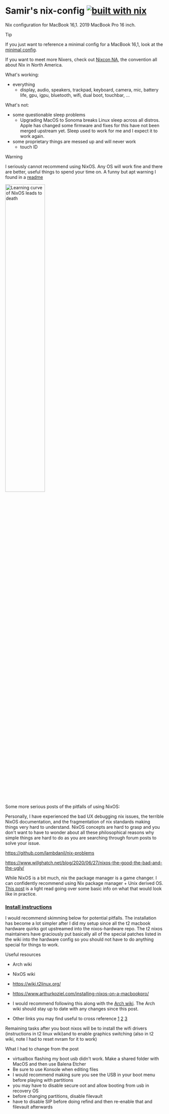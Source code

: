 # Samir's nix-config [![built with nix](https://img.shields.io/static/v1?logo=nixos&logoColor=white&label=&message=Built%20with%20Nix&color=41439a)](https://builtwithnix.org)
Nix configuration for MacBook 16,1. 2019 MacBook Pro 16 inch.

> [!TIP]
> If you just want to reference a minimal config for a MacBook 16,1, look at the [minimal config](/minimal-configuration.nix).
>
> If you want to meet more Nixers, check out [Nixcon NA](https://2024-na.nixcon.org/), the convention all about Nix in North America.

What's working:
- everything
  - display, audio, speakers, trackpad, keyboard, camera, mic, battery life, gpu, igpu, bluetooth, wifi, dual boot, touchbar, ...

What's not:
- some questionable sleep problems
  - Upgrading MacOS to Sonoma breaks Linux sleep across all distros. Apple has changed some firmware and fixes for this have not been merged upstream yet. Sleep used to work for me and I expect it to work again.
- some proprietary things are messed up and will never work
  - touch ID

> [!WARNING]  
> I seriously cannot recommend using NixOS. Any OS will work fine and there are better, useful things to spend your time on.
> A funny but apt warning I found in a [readme](https://github.com/javacafe01/nix-config/)
> 
>  <img src="https://camo.githubusercontent.com/c7aabe19981f9cf4ae58e0f7ac688869ed1e72a6564c080de320cc6a755e269f/68747470733a2f2f692e726564642e69742f697869367a6b756467737536312e706e67" alt="Learning curve of NixOS leads to death" width="50%" />
> 
> Some more serious posts of the pitfalls of using NixOS:
>
> Personally, I have experienced the bad UX debugging nix issues, the terrible NixOS documentation, and the fragmentation of nix standards making things very hard to understand. NixOS concepts are hard to grasp and you don't want to have to wonder about all these philosophical reasons why simple things are hard to do as you are searching through forum posts to solve your issue.
>
> https://github.com/lambdanil/nix-problems
>
> https://www.willghatch.net/blog/2020/06/27/nixos-the-good-the-bad-and-the-ugly/
> 
> While NixOS is a bit much, nix the package manager is a game changer. I can confidently recommend using Nix package manager + Unix derived OS. [This post](https://jvns.ca/blog/2023/02/28/some-notes-on-using-nix/) is a light read going over some basic info on what that would look like in practice.

### [Install instructions](https://wiki.t2linux.org/distributions/nixos/installation/)

I would recommend skimming below for potential pitfalls. The installation has become a lot simpler after I did my setup since all the t2 macbook hardware quirks got upstreamed into the nixos-hardware repo. The t2 nixos maintainers have graciously put basically all of the special patches listed in the wiki into the hardware config so you should not have to do anything special for things to work.

Useful resources
- Arch wiki
- NixOS wiki
- https://wiki.t2linux.org/

- https://www.arthurkoziel.com/installing-nixos-on-a-macbookpro/
- I would recommend following this along with the [Arch wiki](https://wiki.archlinux.org/title/Mac#Installation). The Arch wiki should stay up to date with any changes since this post. 
- Other links you may find useful to cross reference [1](https://superuser.com/questions/795879/how-to-configure-dual-boot-nixos-with-mac-os-x-on-an-uefi-macbook) [2](https://thoughtbot.com/blog/install-linux-on-a-macbook-air) [3](https://borretti.me/article/nixos-for-the-impatient)

Remaining tasks after you boot nixos will be to install the wifi drivers (instructions in t2 linux wiki)and to enable graphics switching (also in t2 wiki, note I had to reset nvram for it to work)

What I had to change from the post
- virtualbox flashing my boot usb didn't work. Make a shared folder with MacOS and then use Balena Etcher
- Be sure to use Konsole when editing files
- I would recommend making sure you see the USB in your boot menu before playing with partitions
- you may have to disable secure oot and allow booting from usb in recovery OS
- before changing partitions, disable filevault
- have to disable SIP before doing refind and then re-enable that and filevault afterwards

         
